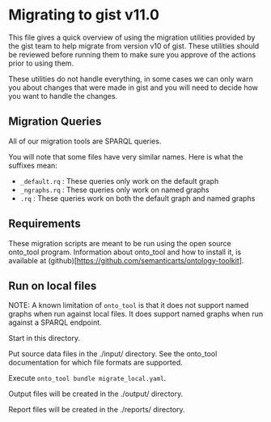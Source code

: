 # Migrating to gist v11.0

This file gives a quick overview of using the migration utilities provided
by the gist team to help migrate from version v10 of gist. These
utilities should be reviewed before running them to make sure you approve
of the actions prior to using them.

These utilities do not handle everything, in some cases we can only warn you
about changes that were made in gist and you will need to decide how you want
to handle the changes.

## Migration Queries

All of our migration tools are SPARQL queries.

You will note that some files have very similar names. Here is what the suffixes mean:
- `_default.rq` : These queries only work on the default graph
- `_ngraphs.rq` : These queries only work on named graphs
- `.rq` : These queries work on both the default graph and named graphs

## Requirements

These migration scripts are meant to be run using the open source onto_tool
program. Information about onto_tool and how to install it, is available at
(github)[https://github.com/semanticarts/ontology-toolkit].

## Run on local files

NOTE: A known limitation of `onto_tool` is that it does not support named graphs when run against local files.
It does support named graphs when run against a SPARQL endpoint.

Start in this directory.

Put source data files in the ./input/ directory. See the onto_tool documentation for which file formats are supported.

Execute `onto_tool bundle migrate_local.yaml`.

Output files will be created in the ./output/ directory.

Report files will be created in the ./reports/ directory.
